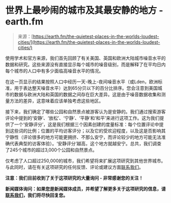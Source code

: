<!--yml

category: 未分类

date: 2024-05-27 14:46:12

-->

# 世界上最吵闹的城市及其最安静的地方 - earth.fm

> 来源：[https://earth.fm/the-quietest-places-in-the-worlds-loudest-cities/](https://earth.fm/the-quietest-places-in-the-worlds-loudest-cities/)

使用学术和官方来源，我们首先回顾了有关美国、英国和欧洲大陆城市噪音水平的数据和研究。这些来源没有直接显示每个城市的噪音级别，而是解释了在平均日内每个城市的人口中有多少面临高噪音水平的情况。

在这一页显示的结果按照人口中经历一天-晚上-夜间噪音水平（或Lden，欧洲标准，用于表达整天噪音水平）达到65分贝以下的百分比排序。您会注意到美国城市的数据与欧洲大陆和英国的数据之间存在巨大差异。这是由于噪音数据收集和测量方法的差异，这意味着应该单独考虑这些地区。

接下来，我们确定了哪些公园和自然景点被游客认为是安静的。我们通过搜索游客评论中提到的‘安静’、‘放松’、‘宁静’、‘平静’和‘和平’来进行这项工作。这为我们提供了一个‘安静评分’，这是我们根据三个因素创建的度量标准：每个位置评论中提到这些词的比例；位置的平均访客评分；以及它的受欢迎程度，以及这是否影响其宁静性（评论很多的地方可能更拥挤、不那么安宁，而评论较少的地方可能无法准确代表典型的访客体验）。‘安静评分’越高，这个地方就越安宁。总共，我们调查了245个城市的超过3,000个公园和自然景点。

仅考虑了人口超过250,000的城市，我们希望将来扩展这项研究到其他世界城市。与此同时，请在有关这项研究的任何反馈、评论或建议方面[联系我们](https://earth.fm/contact-us/)。

**注意：我们目前收到了关于这项研究的大量询问 - 非常感谢您的关注！**

**新闻媒体询问：如果您是新闻媒体成员，并希望了解更多关于这项研究的信息，请[联系我们](https://earth.fm/contact-us/)，我们将尽快回复您。**

